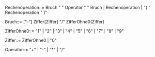 Rechenoperation::= Bruch " " Operator " " Bruch | Rechenoperation | "( " Rechenoperation " )"

Bruch::= ["-"] Ziffer{Ziffer} "/" ZifferOhne0{Ziffer}

ZifferOhne0::= "1" | "2" | "3" | "4" | "5" | "6" | "7" | "8" | "9"

Ziffer::= ZifferOhne0 | "0"

Operator::= "+" | "-" | "*" | "/"
